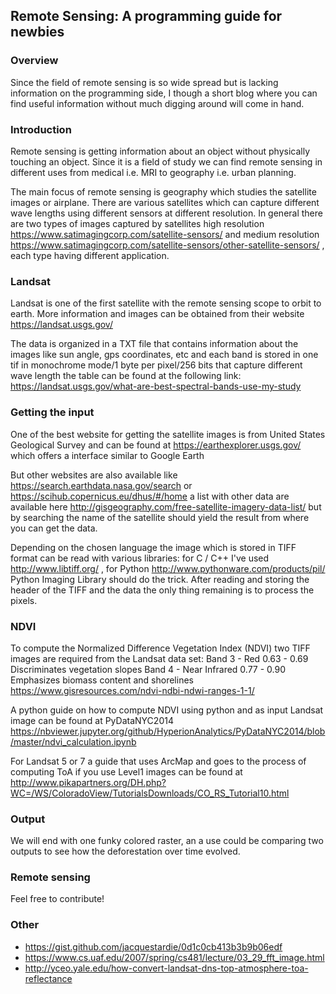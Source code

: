 ## Remote Sensing: A programming guide for newbies
### Overview
Since the field of remote sensing is so wide spread but is lacking information on the programming side, I though a short blog where you can find useful information without much digging around will come in hand.

### Introduction
Remote sensing is getting information about an object without physically touching an object. Since it is a field of study we can find remote sensing in different uses from medical i.e. MRI to geography i.e. urban planning.

The main focus of remote sensing is geography which studies the satellite images or airplane. There are various satellites which can capture different wave lengths using different sensors at different resolution. In general there are two types of images captured by satellites high resolution <https://www.satimagingcorp.com/satellite-sensors/> and medium resolution <https://www.satimagingcorp.com/satellite-sensors/other-satellite-sensors/> , each type having different application.


### Landsat 
Landsat is one of the first satellite with the remote sensing scope to orbit to earth. More information and images can be obtained from their website https://landsat.usgs.gov/

The data is organized in a TXT file that contains information about the images like sun angle, gps coordinates, etc and each band is stored in one tif in monochrome mode/1 byte per pixel/256 bits that capture different wave length the table can be found at the following link: https://landsat.usgs.gov/what-are-best-spectral-bands-use-my-study

### Getting the input
One of the best website for getting the satellite images is from United States Geological Survey and can be found at https://earthexplorer.usgs.gov/ which offers a interface similar to Google Earth

But other websites are also available like https://search.earthdata.nasa.gov/search or https://scihub.copernicus.eu/dhus/#/home a list with other data are available here http://gisgeography.com/free-satellite-imagery-data-list/ but by searching the name of the satellite should yield the result from where you can get the data.

Depending on the chosen language the image which is stored in TIFF format can be read with various libraries: for C / C++ I've used http://www.libtiff.org/ , for Python  http://www.pythonware.com/products/pil/ Python Imaging Library should do the trick. After reading and storing the header of the TIFF and the data the only thing remaining is to process the pixels.

### NDVI
To compute the Normalized Difference Vegetation Index (NDVI) two TIFF images are required from the Landsat data set: Band 3 - Red	0.63 - 0.69	Discriminates vegetation slopes Band 4 - Near Infrared	0.77 - 0.90	Emphasizes biomass content and shorelines https://www.gisresources.com/ndvi-ndbi-ndwi-ranges-1-1/

A python guide on how to compute NDVI using python and as input Landsat image can be found at PyDataNYC2014 https://nbviewer.jupyter.org/github/HyperionAnalytics/PyDataNYC2014/blob/master/ndvi_calculation.ipynb

For Landsat 5 or 7 a guide that uses ArcMap and goes to the process of computing ToA if you use Level1 images can be found at http://www.pikapartners.org/DH.php?WC=/WS/ColoradoView/TutorialsDownloads/CO_RS_Tutorial10.html

### Output

We will end with one funky colored raster, an a use could be comparing two outputs to see how the deforestation over time evolved.

### Remote sensing

Feel free to contribute!

### Other
* https://gist.github.com/jacquestardie/0d1c0cb413b3b9b06edf
* https://www.cs.uaf.edu/2007/spring/cs481/lecture/03_29_fft_image.html
* http://yceo.yale.edu/how-convert-landsat-dns-top-atmosphere-toa-reflectance
